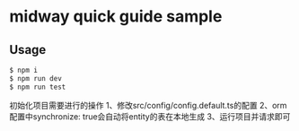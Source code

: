 # midway quick guide sample

## Usage

```bash
$ npm i
$ npm run dev
$ npm run test
```

初始化项目需要进行的操作
1、修改src/config/config.default.ts的配置
2、orm配置中synchronize: true会自动将entity的表在本地生成
3、运行项目并请求即可

